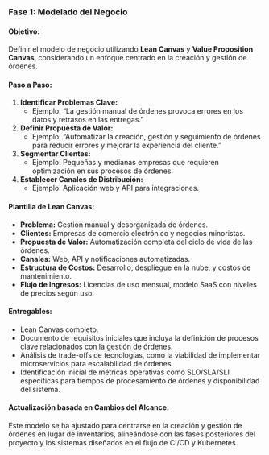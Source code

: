 ### Fase 1: Modelado del Negocio

#### **Objetivo:**
Definir el modelo de negocio utilizando **Lean Canvas** y **Value Proposition Canvas**, considerando un enfoque centrado en la creación y gestión de órdenes.

#### **Paso a Paso:**
1. **Identificar Problemas Clave:**
   - Ejemplo: “La gestión manual de órdenes provoca errores en los datos y retrasos en las entregas.”
2. **Definir Propuesta de Valor:**
   - Ejemplo: “Automatizar la creación, gestión y seguimiento de órdenes para reducir errores y mejorar la experiencia del cliente.”
3. **Segmentar Clientes:**
   - Ejemplo: Pequeñas y medianas empresas que requieren optimización en sus procesos de órdenes.
4. **Establecer Canales de Distribución:**
   - Ejemplo: Aplicación web y API para integraciones.

#### **Plantilla de Lean Canvas:**
- **Problema:** Gestión manual y desorganizada de órdenes.
- **Clientes:** Empresas de comercio electrónico y negocios minoristas.
- **Propuesta de Valor:** Automatización completa del ciclo de vida de las órdenes.
- **Canales:** Web, API y notificaciones automatizadas.
- **Estructura de Costos:** Desarrollo, despliegue en la nube, y costos de mantenimiento.
- **Flujo de Ingresos:** Licencias de uso mensual, modelo SaaS con niveles de precios según uso.

#### **Entregables:**
- Lean Canvas completo.
- Documento de requisitos iniciales que incluya la definición de procesos clave relacionados con la gestión de órdenes.
- Análisis de trade-offs de tecnologías, como la viabilidad de implementar microservicios para escalabilidad de órdenes.
- Identificación inicial de métricas operativas como SLO/SLA/SLI específicas para tiempos de procesamiento de órdenes y disponibilidad del sistema.

#### **Actualización basada en Cambios del Alcance:**
Este modelo se ha ajustado para centrarse en la creación y gestión de órdenes en lugar de inventarios, alineándose con las fases posteriores del proyecto y los sistemas diseñados en el flujo de CI/CD y Kubernetes.

